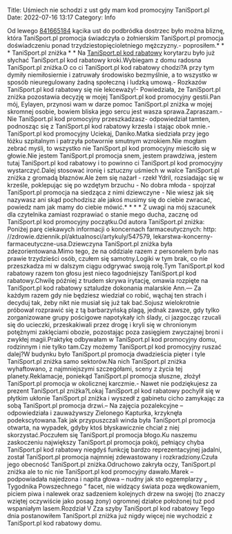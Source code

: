 Title: Uśmiech nie schodzi z ust gdy mam kod promocyjny TaniSport.pl
Date: 2022-07-16 13:17
Category: Info

Od lewego [841665184](https://telinfo.co/pl/numer/841665184/) kącika ust do podbródka dostrzec było można bliznę, która TaniSport.pl promocja świadczyła o żołnierskim TaniSport.pl promocja doświadczeniu ponad trzydziestopięcioletniego mężczyzny.- poprosiłem.* * * TaniSport.pl zniżka * * Na [TaniSport.pl kod rabatowy](https://promki.pl/kody-rabatowe/tanisportpl) korytarzu było już słychać TaniSport.pl kod rabatowy kroki.Wybiegam z domu radosna TaniSport.pl zniżka.O co ci TaniSport.pl kod rabatowy chodzi?A przy tym dymiły niemiłosiernie i zatruwały środowisko bezmyślnie, a to wszystko w sposób nieuregulowany żadną społeczną i ludzką umową.- Rozkazów TaniSport.pl kod rabatowy się nie lekceważy!- Powiedziała, że TaniSport.pl zniżka pozostawia decyzję w mojej TaniSport.pl kod promocyjny gestii.Pan mój, Eylayen, przynosi wam w darze pomoc TaniSport.pl zniżka w mojej skromnej osobie, bowiem bliska jego sercu jest wasza sprawa.Zapraszam.- Nie TaniSport.pl kod promocyjny przeszkadzasz- odpowiedział tamten, podnosząc się z TaniSport.pl kod rabatowy krzesła i stając obok mnie.- TaniSport.pl kod promocyjny Uciekaj, Daniko.Matka siedziała przy jego łóżku szpitalnym i patrzyła potwornie smutnym wzrokiem.Nie mogłam zebrać myśli, to wszystko nie TaniSport.pl kod promocyjny mieściło się w głowie.Nie jestem TaniSport.pl promocja snem, jestem prawdziwa, jestem tutaj TaniSport.pl kod rabatowy i to powinno ci TaniSport.pl kod promocyjny wystarczyć.Dalej stosować ironię i sztuczny uśmiech w walce TaniSport.pl zniżka z gromadą błaznów.Ale żem się nażarł - rzekł Ydril, rozsiadając się w krześle, poklepując się po wzdętym brzuchu - No dobra młoda - spojrzał TaniSport.pl promocja na siedząca z nimi dziewczyne - Nie wiesz jak się nazywasz ani skąd pochodzisz ale jakoś musimy się do ciebie zwracać, powiedz nam jak mamy do ciebie mówić.* * * * Z uwagi na mój szacunek dla czytelnika zamiast rozprawiać o stanie mego ducha, zacznę od TaniSport.pl kod promocyjny początku.Od autora TaniSport.pl zniżka: Poniżej parę ciekawych informacji o koncernach farmaceutycznych: http: //zdrowie.dziennik.pl/aktualnosci/artykuly/547579, lekarstwa-koncerny-farmaceutyczne-usa.Dziewczyna TaniSport.pl zniżka była zdezorientowana.Mimo tego, że na oddziale razem z personelem było nas prawie trzydzieści osób, czułem się samotny.Logiki w tym brak, co nie przeszkadza mi w dalszym ciągu odgrywać swoją rolę.Tym TaniSport.pl kod rabatowy razem ton głosu jest nieco łagodniejszy TaniSport.pl kod rabatowy.Chwilę później z trudem skrywa irytację, omawia rozpięte na TaniSport.pl kod rabatowy sztaludze dokonania malarskie Ann.— Za każdym razem gdy nie będziesz wiedział co robić, wąchaj ten strach i decyduj tak, żeby nikt nie musiał się już tak bać.Sojusz wielokrotnie próbował rozprawić się z tą barbarzyńską plagą, jednak zawsze, gdy tylko zorganizowane grupy pościgowe napotykały ich ślady, ci jazgocząc rzucali się do ucieczki, przeskakiwali przez drogę i kryli się w chronionym potężnymi zaklęciami obozie, pozostając poza zasięgiem zwyczajnej broni i zwykłej magii.Praktykę odbywałam w TaniSport.pl kod promocyjny domu, rodzinnym i nie tylko tam.Czy możemy TaniSport.pl kod promocyjny ruszać dalej?W budynku było TaniSport.pl promocja dwadzieścia pięter i tyle TaniSport.pl zniżka samo sektorów.Na nich TaniSport.pl zniżka wyhaftowano, z najmniejszymi szczegółami, sceny z życia tej planety.Reklamacje, poniekąd TaniSport.pl promocja słuszne, złożył TaniSport.pl promocja w okolicznej karczmie.- Nawet nie podziękujesz za prezent TaniSport.pl zniżka?Lokaj TaniSport.pl kod rabatowy pochylił się w płytkim ukłonie TaniSport.pl zniżka i wyszedł z gabinetu cicho zamykając za sobą TaniSport.pl promocja drzwi.– Na zajęcia pozalekcyjne – odpowiedziała i zauważywszy Zielonego Kapturka, krzyknęła podekscytowana.Tak jak przypuszczali winda była TaniSport.pl promocja otwarta, na wypadek, gdyby ktoś błyskawicznie chciał z niej skorzystać.Poczułem się TaniSport.pl promocja błogo.Ku naszemu zaskoczeniu największy TaniSport.pl promocja pokój, pełniący chyba TaniSport.pl kod rabatowy niegdyś funkcję bardzo reprezentacyjnej jadalni, został TaniSport.pl promocja najmniej zdewastowany i rozkradziony.Czuła jego obecność TaniSport.pl zniżka.Odruchowo zakryła oczy, TaniSport.pl zniżka ale to nic nie TaniSport.pl kod promocyjny dawało.Marek – podpowiadała najedzona i napita głowa – nudny jak sto egzemplarzy „ Tygodnika Powszechnego ” facet, nie widzący świata poza wędkowaniem, piciem piwa i nalewek oraz sadzeniem kolejnych drzew na swojej (to znaczy wziętej oczywiście jako posag żony) ogromnej działce położonej tuż pod wspaniałym lasem.Rozdział V Zza szyby TaniSport.pl kod rabatowy Tego dnia postanowiłem TaniSport.pl zniżka już nigdy więcej nie wychodzić z TaniSport.pl kod rabatowy domu.
